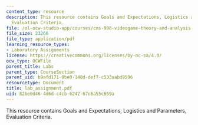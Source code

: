 ```yaml
---
content_type: resource
description: This resource contains Goals and Expectations, Logistics and Parameters,
  Evaluation Criteria.
file: /ol-ocw-studio-app/courses/cms-998-videogame-theory-and-analysis-fall-2006/82be6d464d6dc4cb624267c6a55c659a_lab_assignment.pdf
file_size: 23266
file_type: application/pdf
learning_resource_types:
- Laboratory Assignments
license: https://creativecommons.org/licenses/by-nc-sa/4.0/
ocw_type: OCWFile
parent_title: Labs
parent_type: CourseSection
parent_uid: b9afd171-0be0-148d-def7-c533aabd9596
resourcetype: Document
title: lab_assignment.pdf
uid: 82be6d46-4d6d-c4cb-6242-67c6a55c659a
---
```

This resource contains Goals and Expectations, Logistics and Parameters, Evaluation Criteria.